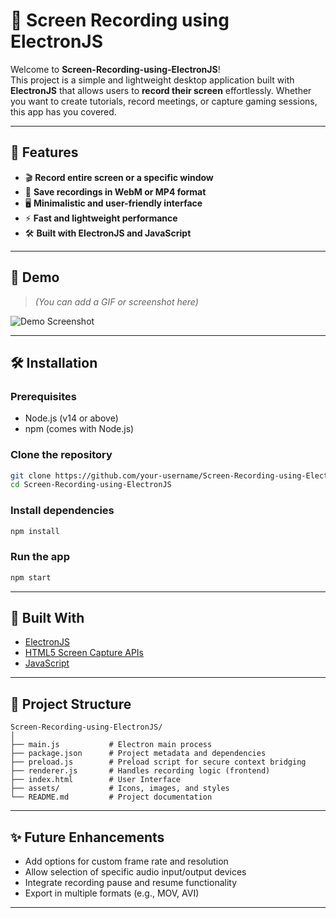 # 🎥 Screen Recording using ElectronJS

Welcome to **Screen-Recording-using-ElectronJS**!  
This project is a simple and lightweight desktop application built with **ElectronJS** that allows users to **record their screen** effortlessly. Whether you want to create tutorials, record meetings, or capture gaming sessions, this app has you covered.

---

## 🚀 Features

- 🎬 **Record entire screen or a specific window**
- 💾 **Save recordings in WebM or MP4 format**
- 🖥️ **Minimalistic and user-friendly interface**
- ⚡ **Fast and lightweight performance**
- 🛠️ **Built with ElectronJS and JavaScript**

---

## 📸 Demo

> *(You can add a GIF or screenshot here)*

![Demo Screenshot](link-to-your-screenshot-or-demo.gif)

---

## 🛠️ Installation

### Prerequisites
- Node.js (v14 or above)
- npm (comes with Node.js)

### Clone the repository
```bash
git clone https://github.com/your-username/Screen-Recording-using-ElectronJS.git
cd Screen-Recording-using-ElectronJS
```

### Install dependencies
```bash
npm install
```

### Run the app
```bash
npm start
```

---

## 🧩 Built With

- [ElectronJS](https://www.electronjs.org/)
- [HTML5 Screen Capture APIs](https://developer.mozilla.org/en-US/docs/Web/API/Screen_Capture_API)
- [JavaScript](https://developer.mozilla.org/en-US/docs/Web/JavaScript)

---

## 📂 Project Structure

```
Screen-Recording-using-ElectronJS/
│
├── main.js           # Electron main process
├── package.json      # Project metadata and dependencies
├── preload.js        # Preload script for secure context bridging
├── renderer.js       # Handles recording logic (frontend)
├── index.html        # User Interface
├── assets/           # Icons, images, and styles
└── README.md         # Project documentation
```

---

## ✨ Future Enhancements

- Add options for custom frame rate and resolution
- Allow selection of specific audio input/output devices
- Integrate recording pause and resume functionality
- Export in multiple formats (e.g., MOV, AVI)

---



